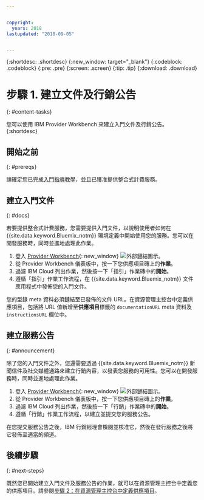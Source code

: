 ```yaml
---


copyright:
  years: 2018
lastupdated: "2018-09-05"


---
```


{:shortdesc: .shortdesc}
{:new_window: target="_blank"}
{:codeblock: .codeblock}
{:pre: .pre}
{:screen: .screen}
{:tip: .tip}
{:download: .download}

# 步驟 1. 建立文件及行銷公告
{: #content-tasks}

您可以使用 IBM Provider Workbench 來建立入門文件及行銷公告。
{:shortdesc}

## 開始之前
{: #prereqs}

請確定您已完成[入門指導教學](/docs/third-party/index.html)，並且已獲准提供整合式計費服務。

## 建立入門文件
{: #docs}

若要提供整合式計費服務，您需要提供入門文件，以說明使用者如何在 {{site.data.keyword.Bluemix_notm}} 環境定義中開始使用您的服務。您可以在開發服務時，同時並進地處理此作業。

1. 登入 [Provider Workbench](https://www.ibm.com/marketplace/workbench/){: new_window} ![外部鏈結圖示](../icons/launch-glyph.svg "外部鏈結圖示")。
2. 從 Provider Workbench 儀表板中，按一下您供應項目磚上的**作業**。
3. 過濾 IBM Cloud 列出作業，然後按一下「指引」作業磚中的**開始**。
4. 遵循「指引」作業工作流程，在 {{site.data.keyword.Bluemix_notm}} 文件應用程式中發佈您的入門文件。

您的型錄 meta 資料必須鏈結至已發佈的文件 URL。在資源管理主控台中定義供應項目，包括將 URL 值新增至**供應項目**標籤的 `documentationURL` meta 資料及 `instructionsURL` 欄位中。

## 建立服務公告
{: #announcement}

除了您的入門文件之外，您還需要透過 {{site.data.keyword.Bluemix_notm}} 新聞信件及社交媒體通路來建立行銷內容，以發表您服務的可用性。您可以在開發服務時，同時並進地處理此作業。

1. 登入 [Provider Workbench](https://www.ibm.com/marketplace/workbench/){: new_window} ![外部鏈結圖示](../icons/launch-glyph.svg "外部鏈結圖示")。
2. 從 Provider Workbench 儀表板中，按一下您供應項目磚上的**作業**。
3. 過濾 IBM Cloud 列出作業，然後按一下「行銷」作業磚中的**開始**。
4. 遵循「行銷」作業工作流程，以建立並提交您的服務公告。

在您提交服務公告之後，IBM 行銷經理會檢閱並核准它，然後在發行服務之後將它發佈至適當的頻道。

## 後續步驟
{: #next-steps}

既然您已開始建立入門文件及服務公告的作業，就可以在資源管理主控台中定義您的供應項目。請參閱[步驟 2：在資源管理主控台中定義供應項目](/docs/third-party/cis2-rmc-define.html)。
